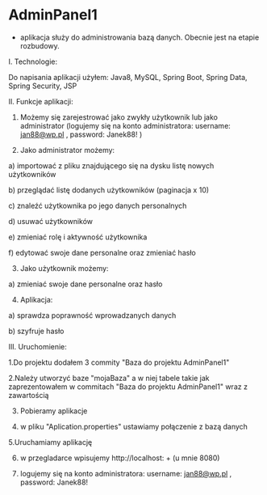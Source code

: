 # AdminPanel1
- aplikacja służy do administrowania bazą danych. Obecnie jest na etapie rozbudowy. 


I. Technologie:

Do napisania aplikacji użyłem: Java8, MySQL, Spring Boot, Spring Data, Spring Security, JSP 


II. Funkcje aplikacji:

1. Możemy się zarejestrować jako zwykły użytkownik lub jako administrator (logujemy się na konto administratora: username: jan88@wp.pl , password: Janek88! )

2. Jako administrator możemy:

a) importować z pliku znajdującego się na dysku listę nowych użytkowników 

b) przeglądać listę dodanych użytkowników (paginacja x 10)

c) znaleźć użytkownika po jego danych personalnych

d) usuwać użytkowników

e) zmieniać rolę i aktywność użytkownika

f) edytować swoje dane personalne oraz zmieniać hasło

3. Jako użytkownik możemy:

a) zmieniać swoje dane personalne oraz hasło

4. Aplikacja:

a) sprawdza poprawność wprowadzanych danych

b) szyfruje hasło


III. Uruchomienie:

1.Do projektu dodałem 3 commity "Baza do projektu AdminPanel1"

2.Należy utworzyć baze "mojaBaza" a w niej tabele takie jak zaprezentowałem w commitach 
"Baza do projektu AdminPanel1" wraz z zawartością

3. Pobieramy aplikacje

4. w pliku "Aplication.properties" ustawiamy połączenie z bazą danych

5.Uruchamiamy aplikację

6. w przegladarce wpisujemy http://localhost: + (u mnie 8080)

7. logujemy się na konto administratora: username: jan88@wp.pl , password: Janek88!
